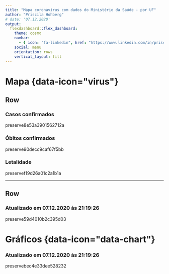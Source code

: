 ```yaml
---
title: "Mapa coronavirus com dados do Ministério da Saúde - por UF"
author: "Priscila Hohberg"
# date: '07.12.2020'
output:
  flexdashboard::flex_dashboard:
    theme: cosmo
    navbar:
      - { icon: "fa-linkedin", href: "https://www.linkedin.com/in/priscila-hohberg-5a61b097/", align: right }
    social: menu
    orientation: rows
    vertical_layout: fill
---
```


<!-- “default”, “cerulean”, “journal”, “flatly”, “darkly”, “readable”, “spacelab”, “united”, “cosmo”, “lumen”, “paper”, “sandstone”, “simplex”, “yeti” -->





Mapa {data-icon="virus"}
=====================================

Row 
-----------------------------------------------------------------------

### Casos confirmados

<div class="knitr-options" data-fig-width="576" data-fig-height="460"></div>
preserve8e53a3901562712a

### Óbitos confirmados

<div class="knitr-options" data-fig-width="576" data-fig-height="460"></div>
preserve90decc9caf67f5bb

### Letalidade

<div class="knitr-options" data-fig-width="576" data-fig-height="460"></div>
preservef19d26a01c2a1b1a

------------------------------------

Row 
-----------------------------------------------------------------------


### Atualizado em 07.12.2020 às 21:19:26


<div class="knitr-options" data-fig-width="576" data-fig-height="460"></div>
preserve59d4010b2c395d03

<!-- Column {data-width=750} -->
<!-- ----------------------------------------------------------------------- -->
Gráficos {data-icon="data-chart"}
=====================================

### Atualizado em 07.12.2020 às 21:19:26

<div class="knitr-options" data-fig-width="576" data-fig-height="460"></div>
preservebec4e33dee528232







